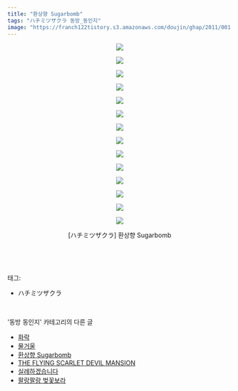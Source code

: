 ```yaml
---
title: "환상향 Sugarbomb"
tags: "ハチミツザクラ 동방_동인지"
image: "https://franch122tistory.s3.amazonaws.com/doujin/ghap/2011/001.jpg"
---
```

<div class="article">
<p style="text-align: center; clear: none; float: none;"><img src="{{ site.imgserver8 }}/ghap/2011/001.jpg"/></p>
<p style="text-align: center; clear: none; float: none;"><img src="{{ site.imgserver8 }}/ghap/2011/002.jpg"/></p>
<p style="text-align: center; clear: none; float: none;"><img src="{{ site.imgserver8 }}/ghap/2011/003.jpg"/></p>
<p style="text-align: center; clear: none; float: none;"><img src="{{ site.imgserver8 }}/ghap/2011/004.jpg"/></p>
<p style="text-align: center; clear: none; float: none;"><img src="{{ site.imgserver8 }}/ghap/2011/005.jpg"/></p>
<p style="text-align: center; clear: none; float: none;"><img src="{{ site.imgserver8 }}/ghap/2011/006.jpg"/></p>
<p style="text-align: center; clear: none; float: none;"><img src="{{ site.imgserver8 }}/ghap/2011/007.jpg"/></p>
<p style="text-align: center; clear: none; float: none;"><img src="{{ site.imgserver8 }}/ghap/2011/008.jpg"/></p>
<p style="text-align: center; clear: none; float: none;"><img src="{{ site.imgserver8 }}/ghap/2011/009.jpg"/></p>
<p style="text-align: center; clear: none; float: none;"><img src="{{ site.imgserver8 }}/ghap/2011/010.jpg"/></p>
<p style="text-align: center; clear: none; float: none;"><img src="{{ site.imgserver8 }}/ghap/2011/011.jpg"/></p>
<p style="text-align: center; clear: none; float: none;"><img src="{{ site.imgserver8 }}/ghap/2011/012.jpg"/></p>
<p style="text-align: center; clear: none; float: none;"><img src="{{ site.imgserver8 }}/ghap/2011/013.jpg"/></p>
<p style="text-align: center; clear: none; float: none;"><img src="{{ site.imgserver8 }}/ghap/2011/014.jpg"/></p>
<p style="text-align: center; clear: none; float: none;">[ハチミツザクラ] 환상향 Sugarbomb</p>
<p><br/></p>
</div><br/>
<div class="tagTrail">
<p>태그: </p>
<ul>
<li>ハチミツザクラ</li>
</ul>
</div><br/>
<div class="another">
<p>'동방 동인지' 카테고리의 다른 글</p>
<ul>
<li><a href="/ghap_2013">화락</a></li>
<li><a href="/ghap_2012">물거울</a></li>
<li><a href="/ghap_2011">환상향 Sugarbomb</a></li>
<li><a href="/ghap_2010">THE FLYING SCARLET DEVIL MANSION</a></li>
<li><a href="/ghap_2008">실례하겠습니다</a></li>
<li><a href="/ghap_2003">팔랑팔랑 벚꽃보라</a></li>
</ul>
</div><br/>
<div class="cb_module cb_fluid">
<div class="cb_wrt cb_profile">
</div><!-- commentList close -->
</div><br/>
